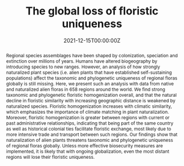 ---
title: "The global loss of floristic uniqueness"
authors:
- admin
- Patrick Weigelt
- Trevor S. Fristoe
- Zhijie Zhang
- Holger Kreft
- Anke Stein
- Hanno Seebens
- Wayne Dawson
- Franz Essl
- Christian König
- Bernd Lenzner
- Jan Pergl
- Robin Pouteau
- Petr Pyšek
- Marten Winter
- Aleksandr L. Ebel
- Nicol Fuentes
- Eduardo L. H. Giehl
- John Kartesz
- Pavel Krestov
- Toomas Kukk
- Misako Nishino
- Andrey Kupriyanov
- Jose Luis Villaseñor
- Jan J. Wieringa
- Abida Zeddam
- Elena Zykova
- Mark van Kleunen
date: "2021-12-15T00:00:00Z"

# Publication type.
# Legend: 0 = Uncategorized; 1 = Conference paper; 2 = Journal article;
# 3 = Preprint / Working Paper; 4 = Report; 5 = Book; 6 = Book section;
# 7 = Thesis; 8 = Patent
publication_types: ["2"]

# Publication name and optional abbreviated publication name.
publication: "**Nature Communications** 12: 7290"
publication_short: ""

abstract: Regional species assemblages have been shaped by colonization, speciation and extinction over millions of years. Humans have altered biogeography by introducing species to new ranges. However, an analysis of how strongly naturalized plant species (i.e. alien plants that have established self-sustaining populations) affect the taxonomic and phylogenetic uniqueness of regional floras globally is still missing. Here, we present such an analysis with data from native and naturalized alien floras in 658 regions around the world. We find strong taxonomic and phylogenetic floristic homogenization overall, and that the natural decline in floristic similarity with increasing geographic distance is weakened by naturalized species. Floristic homogenization increases with climatic similarity, which emphasizes the importance of climate matching in plant naturalization. Moreover, floristic homogenization is greater between regions with current or past administrative relationships, indicating that being part of the same country as well as historical colonial ties facilitate floristic exchange, most likely due to more intensive trade and transport between such regions. Our findings show that naturalization of alien plants threatens taxonomic and phylogenetic uniqueness of regional floras globally. Unless more effective biosecurity measures are implemented, it is likely that with ongoing globalization, even the most distant regions will lose their floristic uniqueness.

tags:
- Biological Invasions
featured: true

# links:
# - name: ""
#   url: ""
url_pdf: 'https://github.com/qiang-yang-ecology/papers/blob/main/NC_2021_Yang.pdf'
url_code: ''
url_dataset: ''
url_poster: ''
url_project: ''
url_slides: ''
url_source: ''
url_video: ''

# Featured image
# To use, add an image named `featured.jpg/png` to your page's folder. 
image:
  height: 500%
  focal_point: ""
  preview_only: false
---